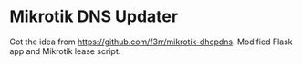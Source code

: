 # Mikrotik DNS Updater

Got the idea from https://github.com/f3rr/mikrotik-dhcpdns. Modified Flask app
and Mikrotik lease script.
